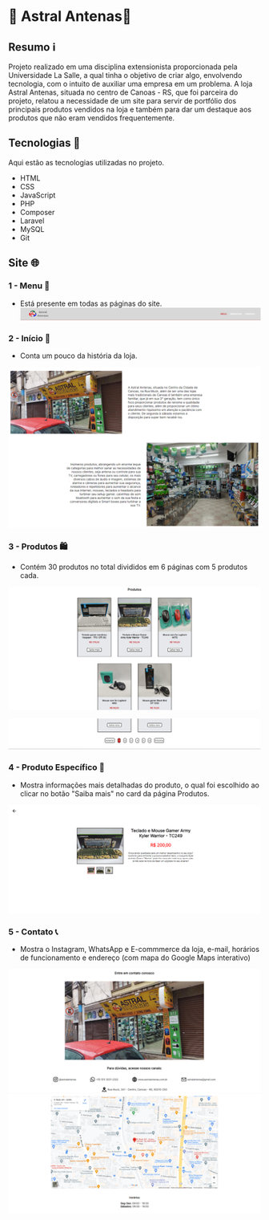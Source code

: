 # 📶 Astral Antenas📡

## Resumo ℹ️

Projeto realizado em uma disciplina extensionista proporcionada pela Universidade La Salle, a qual tinha o objetivo de criar algo, envolvendo tecnologia, com o intuito de auxiliar uma empresa em um problema. A loja Astral Antenas, situada no centro de Canoas - RS, que foi parceira do projeto, relatou a necessidade de um site para servir de portfólio dos principais produtos vendidos na loja e também para dar um destaque aos produtos que não eram vendidos frequentemente. 

## Tecnologias 🧰

Aqui estão as tecnologias utilizadas no projeto.

* HTML
* CSS
* JavaScript
* PHP
* Composer
* Laravel
* MySQL
* Git


## Site 🌐

### 1 - Menu 📌
* Está presente em todas as páginas do site.
![Imagem menu](./public/img/readme/menu.png)


### 2 - Início 🐣
* Conta um pouco da história da loja.

![Imagem página início](./public/img/readme/pagina_inicio.png)


### 3 - Produtos 🛍️
* Contém 30 produtos no total divididos em 6 páginas com 5 produtos cada.

![Produtos](./public/img/readme/produtos.png)

![Controle de paginação dos produtos](./public/img/readme/paginacao_produtos.png)

### 4 - Produto Específico 👀
* Mostra informações mais detalhadas do produto, o qual foi escolhido ao clicar no botão "Saiba mais" no card da página Produtos.

![Produto específico](./public/img/readme/produto_especifico.png)

### 5 - Contato 📞
* Mostra o Instagram, WhatsApp e E-commmerce da loja, e-mail, horários de funcionamento e endereço (com mapa do Google Maps interativo)

![Parte superior página de contato](./public/img/readme/pagina_contato_superior.png)
![Parte inferior página de contato](./public/img/readme/pagina_contato_inferior.png)
